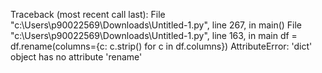 Traceback (most recent call last):
  File "c:\Users\p90022569\Downloads\Untitled-1.py", line 267, in <module>
    main()
  File "c:\Users\p90022569\Downloads\Untitled-1.py", line 163, in main
    df = df.rename(columns={c: c.strip() for c in df.columns})
AttributeError: 'dict' object has no attribute 'rename'
